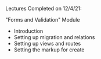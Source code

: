 Lectures Completed on 12/4/21:

"Forms and Validation" Module
* Introduction
* Setting up migration and relations
* Setting up views and routes
* Setting the markup for create